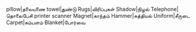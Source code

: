 pillow|தலையணை
towel|துண்டு
Rugs|விரிப்புகள்
Shadow|நிழல் 
Telephone|தொலைபேசி
printer
scanner
Magnet|காந்தம்
Hammer|சுத்தியல்
Uniform|சீருடை 
Carpet|கம்பளம் 
Blanket|போர்வை
